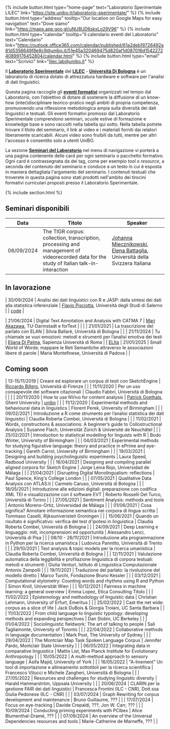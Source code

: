 ---
---

{%
  include button.html
  type="home-page"
  text="Laboratorio Sperimentale LILEC"
  link="https://site.unibo.it/laboratorio-sperimentale/"
%}
{%
  include button.html
  type="address"
  tooltip="Our location on Google Maps for easy navigation"
  text="Dove siamo"
  link="https://maps.app.goo.gl/uNU8UD6skxLo29V96"
%}
{%
  include button.html
  type="calendar"
  tooltip="Il calendario eventi del Laboratorio"
  text="Calendario"
  link="https://outlook.office365.com/calendar/published/61a2deb19726492a81d5356649f8e8c9@unibo.it/51e45a320469475d820af1d087016d154227240899176452804/calendar.html"
%}
{%
  include button.html
  type="email"
  text="Scrivici"
  link="lilec.lab@unibo.it"
%}

Il **[Laboratorio Sperimentale](https://site.unibo.it/laboratorio-sperimentale/it)** del [**LILEC**](https://lingue.unibo.it/it) - **[Università Di Bologna](https://www.unibo.it/it)** è un laboratorio di ricerca dotato di attrezzatura hardware e software per l'analisi di dati linguistici.

Questa pagina raccoglie gli **[eventi formativi](https://site.unibo.it/laboratorio-sperimentale/it/agenda)** organizzati nel tempo dal Laboratorio, con l’obiettivo di dotare di sostenere la diffusione di un know-how (inter)disciplinare teorico-pratico negli ambiti di propria competenza, promuovendo una riflessione metodologica ampia sulla diversità dei dati linguistici e testuali. Gli eventi formativi promossi dal Laboratorio Sperimentale comprendono seminari, scuole estive di formazione e knowledge base e sono raccolti nella tabella qui sotto. Nella tabella potrete trovare il titolo del seminario, il link al video e i materiali forniti dai relatori liberamente scaricabili. Alcuni video sono fruibili da tutti, mentre per altri l'accesso è consentito solo a utenti UniBO.

La sezione [**Seminari del Laboratorio**](https://laboratoriosperimentale.github.io/seminari/seminari/) nel menu di navigazione vi porterà a una pagina contenente delle card per ogni seminario o pacchetto formativo. Ogni card è contrassegnata da dei tag, come per esempio _tool_ o _resource_, a seconda del contenuto del seminario e conduce a un testo in cui è esposta in maniera dettagliata l'argomento del seminario. I contenuti testuali che troverete in questa pagina sono stati prodotti nell'ambito dei tirocini formativi curriculari proposti presso il Laboratorio Sperimentale.

{% include section.html %}

## Seminari disponibili

| Data       | Titolo                 | Speaker         |
| ---        | ---                    | ----            |
| 06/09/2024 | The TIGR corpus: collection, transcription, processing and management of videorecorded data for the study of Italian talk-in-interaction | [Johanna Miecznikowski](https://search.usi.ch/it/persone/ac8f4424bc40c3a8f9184f72ff606e46/miecznikowski-fuenfschilling-johanna), [Elena Battaglia](https://search.usi.ch/it/persone/9f04e935085ef74d0f7bbcb805b1ee27/battaglia-elena), Università della Svizzera Italiana |


## In lavorazione

| 30/09/2024 | Analisi dei dati linguistici con R e JASP: dalla sintesi dei dati alla statistica inferenziale | [Flavio Pisciotta](https://www.dipsumdills.it/en/teacher/flavio-pisciotta), Università degli Studi di Salerno | | [code](https://github.com/LaboratorioSperimentale/Formazione-seminario_R_Jasp) |

| 21/06/2024 | Digital Text Annotation and Analysis with CATMA 7 | [Mari Akazawa](https://www.linglit.tu-darmstadt.de/institutlinglit/mitarbeitende/akazawa_linglit/standardseite_akazawa_linglit.de.jsp), TU-Darmstadt e forText | | |
| 21/01/2021 | La trascrizione del parlato con ELAN | Silvia Ballarè, Università di Bologna |  |
| 21/11/2024 | Tu chiamale se vuoi emozioni: metodi e strumenti per l’analisi emotiva dei testi | [Eliana Di Palma](members/ElianadiPalma.html), Sapienza Università di Roma | | [ELIta](https://github.com/elianadipalma/ELIta)
| 21/01/2025 | Small World of Words: mappare le Reti Semantiche attraverso le associazioni libere di parole | Maria Montefinese, Università di Padova |  |

## Coming soon

| 13-15/11/2019 | Creare ed esplorare un corpus di testi con SketchEngine | [Riccardo Billero](https://www.unibo.it/sitoweb/riccardo.billero/), Università di Firenze | |
| 11/11/2020 | Per un uso consapevole dei software citazionali | Claudio Fabbri, Università di Bologna |  | |
| 20/11/2020 | How to use NVivo for content analysis | [Patrick Goethals](https://research.flw.ugent.be/en/patrick.goethals), Ghent University | [unibo](https://urldn.com/bmI5r) | |
| 11/12/2020 | Experimental methods and behavioural data in linguistics | Florent Perek, University of Birmingham |  |
| 09/02/2021 | Introduzione a R come strumento per l’analisi statistica dei dati linguistici | Claudia Roberta Combei, Università di Bologna |  |
| 11/02/2021 | Words, constructions & associations: A beginner’s guide to Collostructional Analysis | Susanne Flach, Universität Zürich & Université de Neuchâtel |  |
| 25/02/2021 | Introduction to statistical modelling for linguists with R | Bodo Winter, University of Birmingham |  |
| 04/03/2021 | Experimental methods for studying figurative language: theory and practice in ePrime and eye-tracking | Gareth Carrol, University of Birmingham |  |
| 19/03/2021 | Designing and building psycholinguistic experiments | Laura Speed, Radboud University |  |
| 16/04/2021 | Designing and compiling parallel aligned corpora for Sketch Engine | Jorge Leiva Rojo, Universidad de Málaga |  |
| 21/04/2021 | Disrupting Digital Monolingualism: reflections | Paul Spence, King's College London |  |
| 07/05/2021 | Qualitative Data Analysis con ATLAS.ti | Carmelo Caruso, Università di Bologna |  |
| 18/05/2021 | Introduzione alle edizioni digitali: preparazione con codifica XML TEI e visualizzazione con il software EVT | Roberto Rosselli Del Turco, Università di Torino |  |
| 27/05/2021 | Sentiment Analysis: methods and tools | Antonio Moreno-Ortiz, Universidad de Málaga |  |
| 01/06/2021 | Cosa significa? Annotare informazione semantica nei corpora di lingua scritta | Tommaso Caselli, Rijksuniveristeit Groningen |  |
| 15/06/2021 | Quando un risultato è significativo: verifica del test d'ipotesi in linguistica | Claudia Roberta Combei, Università di Bologna |  |
| 24/09/2021 | Deep Learning e linguaggio: miti, incomprensioni ed opportunità | Alessandro Lenci, Università di Pisa |  |
| 08/10 - 26/11/2021 | Introduzione alla programmazione in Python per la ricerca umanistica | Ludovica Pannitto, Università di Trento |  |
| 29/10/2021 | Text analysis & topic models per la ricerca umanistica | Claudia Roberta Combei, Università di Bologna |  |
| 12/11/2021 | Valutazione automatica della leggibilità e profilazione linguistica di corpora testuali: metodi e strumenti | Giulia Venturi, Istituto di Linguistica Computazionale Antonio Zampolli |  |
| 19/11/2021 | Traduzione del parlato: la rivoluzione del modello diretto | Marco Turchi, Fondazione Bruno Kessler  |  |
| 03/12/2021 | Computational stylometry: Counting words and rhythms using R and Python | Simon Kroll, Universität Wien |  |
| 10/12/2021 | Fairness in machine learning: a general overview | Emma Lopez, Etica Consulting Titolo |  |
| 11/02/2022 | Epistemology and methodology of linguistic data | Christian Lehmann,  University of Erfurt, Emeritus |  |
| 25/02/2022 | Cast the net wide: corpus as a slice of life | Jack DuBois & Giorgia Troiani,  UC Santa Barbara |  |
| 11/03/2022 | From child language to linguistic typology: developing methods and expanding perspectives | Dan Slobin, UC Berkeley |  |
| 01/04/2022 | Sociolinguistic fieldwork: The art of talking to people | Sali Tagliamonte, University of Toronto |  |
| 22/04/2022 | Collaborative methods in language documentation | Mark Post, The University of Sydney |  |
| 29/04/2022 | The Montclair Map Task Spoken Language Corpus | Jennifer Pardo, Montclair State University |  |
| 06/05/2022 | Integrating data in comparative linguistics | Mattis List, Max Planck Institute for Evolutionary Anthropology |  |
| 10/05/2022 | A multi-method approach to sensory language | Asifa Majid, University of York |  |
| 16/05/2022 | "A-linement"  Un tool di importazione e allineamento sottotitoli per la ricerca scientifica | Francesco Vitucci e Michele Zangheri, Università di Bologna |  |
| 27/05/2022 | Resources and challenges for studying linguistic diversity | Harald Hammarström, Uppsala University |  |
| 20/06/2024 | CLARIN per la gestione FAIR dei dati linguistici | Francesca Frontini (ILC - CNR), Dott.ssa Giulia Pedonese (ILC - CNR) | |
| 03/07/2024 | Graph Rewriting for corpus development and maintenance | Bruno Guillaume, ??? | |
| 17/07/2024 | Focus on eye-tracking | Davide Crepaldi, ???, Jon W. Carr, ??? | |
| 10/09/2024 | Conducting priming experiments with PCIbex | Alice Blumenthal-Dramé, ??? | |
| 07/09/2024 | An overview of the Universal Dependencies resources and tools | Marie-Catherine de Marneffe, ??? | |


<!--
{% capture text %}

Lorem ipsum dolor sit amet, consectetur adipiscing elit, sed do eiusmod tempor incididunt ut labore et dolore magna aliqua.

{%
  include button.html
  link="research"
  text="See our publications"
  icon="fa-solid fa-arrow-right"
  flip=true
  style="bare"
%}

{% endcapture %}

{%
  include feature.html
  image="images/photo.jpg"
  link="research"
  title="Our Research"
  text=text
%}

{% capture text %}

Lorem ipsum dolor sit amet, consectetur adipiscing elit, sed do eiusmod tempor incididunt ut labore et dolore magna aliqua.

{%
  include button.html
  link="projects"
  text="Browse our projects"
  icon="fa-solid fa-arrow-right"
  flip=true
  style="bare"
%}

{% endcapture %}

{%
  include feature.html
  image="images/photo.jpg"
  link="projects"
  title="Our Projects"
  flip=true
  style="bare"
  text=text
%}

{% capture text %}

Lorem ipsum dolor sit amet, consectetur adipiscing elit, sed do eiusmod tempor incididunt ut labore et dolore magna aliqua.

{%
  include button.html
  link="team"
  text="Meet our team"
  icon="fa-solid fa-arrow-right"
  flip=true
  style="bare"
%}

{% endcapture %}

{%
  include feature.html
  image="images/photo.jpg"
  link="team"
  title="Our Team"
  text=text
%} -->
